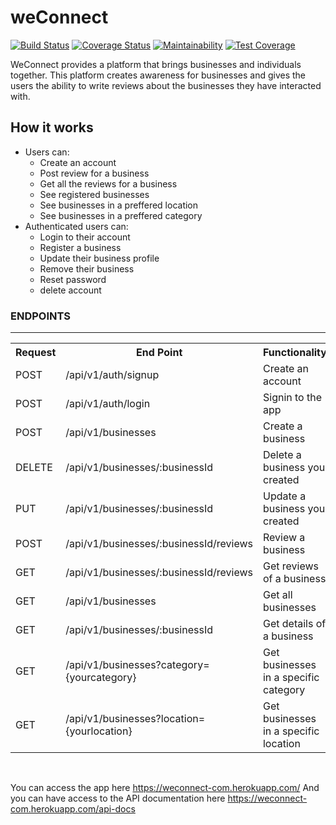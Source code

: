 # weConnect
[![Build Status](https://travis-ci.org/Oloyedesinmiloluwa/weConnect.svg?branch=server-develop)](https://travis-ci.org/Oloyedesinmiloluwa/weConnect)
[![Coverage Status](https://coveralls.io/repos/github/Oloyedesinmiloluwa/weConnect/badge.svg?branch=server-develop)](https://coveralls.io/github/Oloyedesinmiloluwa/weConnect?branch=server-develop)
[![Maintainability](https://api.codeclimate.com/v1/badges/f986c9b2b380d5bc7e92/maintainability)](https://codeclimate.com/github/Oloyedesinmiloluwa/weConnect/maintainability)
[![Test Coverage](https://api.codeclimate.com/v1/badges/f986c9b2b380d5bc7e92/test_coverage)](https://codeclimate.com/github/Oloyedesinmiloluwa/weConnect/test_coverage)


WeConnect provides a platform that brings businesses and individuals together. This platform
creates awareness for businesses and gives the users the ability to write reviews about the
businesses they have interacted with.

## How it works 
* Users can:
  * Create an account
  * Post review for a business
  * Get all the reviews for a business
  * See registered businesses
  * See businesses in a preffered location
  * See businesses in a preffered category
* Authenticated users can:
    * Login to their account
    * Register a business       
    * Update their business profile
    * Remove their business
    * Reset password
    * delete account
    

<h3>ENDPOINTS</h3>
<hr>
<table>
  <tr>
      <th>Request</th>
      <th>End Point</th>
      <th>Functionality</th>
  </tr>
  <tr>
      <td>POST</td>
      <td>/api/v1/auth/signup</td>
      <td>Create an account</td>
  </tr>
  <tr>
      <td>POST</td>
      <td>/api/v1/auth/login</td>
      <td>Signin to the app</td>
  </tr>
  <tr>
      <td>POST</td>
      <td>/api/v1/businesses</td>
      <td>Create a business</td>
  </tr>  
  <tr>
      <td>DELETE</td>
      <td>/api/v1/businesses/:businessId</td>
      <td>Delete a business you created</td>
  </tr>
  
  <tr>
      <td>PUT</td>
      <td>/api/v1/businesses/:businessId</td>
      <td>Update a business you created</td>
  </tr>
  
  <tr>
      <td>POST</td>
      <td>/api/v1/businesses/:businessId/reviews</td>
      <td>Review a business</td>
  </tr>
  <tr>
      <td>GET</td>
      <td>/api/v1/businesses/:businessId/reviews</td>
      <td>Get reviews of a business</td>
  </tr>
  <tr>
      <td>GET</td>
      <td>/api/v1/businesses</td>
      <td>Get all businesses</td>
  </tr>
  <tr>
      <td>GET</td>
      <td>/api/v1/businesses/:businessId</td>
      <td>Get details of a business</td>
  </tr>
  <tr>
      <td>GET</td>
      <td>/api/v1/businesses?category={yourcategory}</td>
      <td>Get businesses in a specific category</td>
  </tr>
  <tr>
      <td>GET</td>
      <td>/api/v1/businesses?location={yourlocation}</td>
      <td>Get businesses in a specific location</td>
  </tr>
</table>
<br/>

You can access the app here https://weconnect-com.herokuapp.com/
And you can have access to the API documentation here https://weconnect-com.herokuapp.com/api-docs
